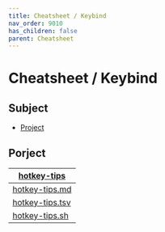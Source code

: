 ```yaml
---
title: Cheatsheet / Keybind
nav_order: 9010
has_children: false
parent: Cheatsheet
---
```



# Cheatsheet / Keybind




## Subject

* [Project](#project)




## Porject

| [hotkey-tips](https://github.com/samwhelp/garuda-hyprland-adjustment/tree/main/project/gen/hotkey-tips) |
| ----------- |
| [hotkey-tips.md](https://github.com/samwhelp/garuda-hyprland-adjustment/blob/main/project/gen/hotkey-tips/dist/locale/en_US/hotkey-tips.md) |
| [hotkey-tips.tsv](https://github.com/samwhelp/garuda-hyprland-adjustment/blob/main/project/gen/hotkey-tips/dist/locale/en_US/hotkey-tips.tsv) |
| [hotkey-tips.sh](https://github.com/samwhelp/garuda-hyprland-adjustment/blob/main/project/gen/hotkey-tips/dist/locale/en_US/hotkey-tips.sh) |
